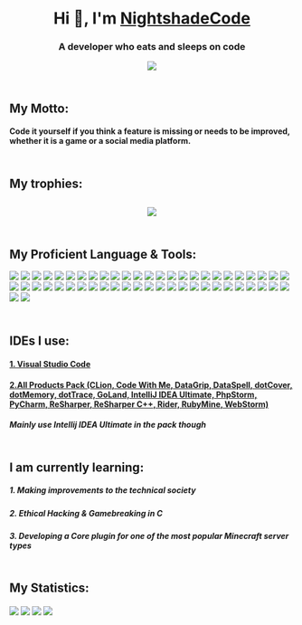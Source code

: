 <h1 align="center">Hi 👋, I'm <a href="https://github.com/nightshadecode">NightshadeCode</a></h1>
<h3 align="center">A developer who eats and sleeps on code</h3>
<p align="center"><img src="https://komarev.com/ghpvc/?username=nightshadecode&label=Profile%20views&color=0e75b6"></p>
<h2><br>My Motto:</h2>
<h4>Code it yourself if you think a feature is missing or needs to be improved, whether it is a game or a social media platform.</h4>
<h2><br>My trophies:<h2>
<p align="center"><img src="https://github-profile-trophy.vercel.app/?username=nightshadecode&show_icons=true&theme=radical"></p>
<h2><br>My Proficient Language & Tools:</h2>
<a href="https://www.photoshop.com/en"><img src="https://img.shields.io/badge/Adobe%20Photoshop-31A8FF?style=for-the-badge&logo=Adobe%20Photoshop"></a> <a href="https://www.adobe.com/products/xd.html"><img src="https://img.shields.io/badge/Adobe%20XD-470137?style=for-the-badge&logo=Adobe%20XD"></a> <a href="https://developer.android.com"><img src="https://img.shields.io/badge/Android%20Studio-3DDC84.svg?style=for-the-badge&logo=android-studio&logoColor=white"></a> <a href="https://angular.io"><img src="https://img.shields.io/badge/angular-%23DD0031.svg?style=for-the-badge&logo=angular"></a> <a href="https://angular.io"><img src="https://img.shields.io/badge/angular.js-%23E23237.svg?style=for-the-badge&logo=angularjs"></a> <a href="https://www.arduino.cc/"><img src="https://img.shields.io/badge/-Arduino-00979D?style=for-the-badge&logo=Arduino&logoColor=white"></a> <a href="https://aws.amazon.com"><img src="https://img.shields.io/badge/AWS-%23FF9900.svg?style=for-the-badge&logo=amazon-aws"></a> <a href="https://azure.microsoft.com/en-in/"><img src="https://img.shields.io/badge/azure-%230072C6.svg?style=for-the-badge&logo=microsoftazure"></a> <a href="https://backbonejs.org"><img src="https://img.shields.io/badge/backbone%20js-0071B5?style=for-the-badge&logo=backbone.js"></a> <a href="https://www.gnu.org/software/bash"><img src="https://img.shields.io/badge/GNU%20Bash-4EAA25?style=for-the-badge&logo=GNU%20Bash&logoColor=white"></a> <a href="https://www.blender.org/"><img src="https://img.shields.io/badge/blender-%23F5792A.svg?style=for-the-badge&logo=blender&logoColor=white"></a> <a href="https://getbootstrap.com"><img src="https://img.shields.io/badge/Bootstrap-563D7C?style=for-the-badge&logo=bootstrap"></a> <a href="https://www.cprogramming.com/"><img src="https://img.shields.io/badge/C-00599C?style=for-the-badge&logo=c"></a> <a href="https://www.w3schools.com/css/"><img src="https://img.shields.io/badge/CSS3-1572B6?style=for-the-badge&logo=css3"></a> <a href="https://www.djangoproject.com/"><img src="https://img.shields.io/badge/Django-092E20?style=for-the-badge&logo=django&logoColor=green"></a> <a href="https://www.docker.com/"><img src="https://img.shields.io/badge/Docker-2CA5E0?style=for-the-badge&logo=docker&logoColor=white"></a> <a href="https://expressjs.com"><img src="https://img.shields.io/badge/Express.js-000000?style=for-the-badge&logo=express"></a> <a href="https://www.figma.com/"><img src="https://img.shields.io/badge/figma-%23F24E1E.svg?style=for-the-badge&logo=figma&logoColor=white"></a> <a href="https://firebase.google.com/"><img src="https://img.shields.io/badge/firebase-ffca28?style=for-the-badge&logo=firebase&logoColor=white"></a> <a href="https://flask.palletsprojects.com/"><img src="https://img.shields.io/badge/Flask-000000?style=for-the-badge&logo=flask&logoColor=white"></a> <a href="https://cloud.google.com"><img src="https://img.shields.io/badge/Google_Cloud-4285F4?style=for-the-badge&logo=google-cloud&logoColor=white"></a> <a href="https://git-scm.com/"><img src="https://img.shields.io/badge/GIT-E44C30?style=for-the-badge&logo=git&logoColor=white"></a> <a href="https://heroku.com"><img src="https://img.shields.io/badge/Heroku-430098?style=for-the-badge&logo=heroku"></a> <a href="https://www.w3.org/html/"><img src="https://img.shields.io/badge/HTML5-E34F26?style=for-the-badge&logo=html5&logoColor=white"></a> <a href="https://www.java.com"><img src="https://img.shields.io/badge/java-%23ED8B00.svg?style=for-the-badge&logo=openjdk"></a> <a href="https://developer.mozilla.org/en-US/docs/Web/JavaScript"><img src="https://img.shields.io/badge/JavaScript-323330?style=for-the-badge&logo=javascript&logoColor=F7DF1E"></a> <a href="https://www.jenkins.io"><img src="https://img.shields.io/badge/Jenkins-D24939?style=for-the-badge&logo=Jenkins&logoColor=white"></a> <a href="https://kotlinlang.org"><img src="https://img.shields.io/badge/Kotlin-0095D5?&style=for-the-badge&logo=kotlin"></a> <a href="https://www.linux.org/"><img src="https://img.shields.io/badge/Linux-FCC624?style=for-the-badge&logo=linux&logoColor=white"></a> <a href="https://mariadb.org/"><img src="https://img.shields.io/badge/MariaDB-003545?style=for-the-badge&logo=mariadb"></a> <a href="https://www.mongodb.com/"><img src="https://img.shields.io/badge/MongoDB-4EA94B?style=for-the-badge&logo=mongodb&logoColor=white"></a> <a href="https://www.microsoft.com/en-us/sql-server"><img src="https://img.shields.io/badge/Microsoft%20SQL%20Server-CC2927?style=for-the-badge&logo=microsoft%20sql%20server"></a> <a href="https://www.mysql.com/"><img src="https://img.shields.io/badge/MySQL-005C84?style=for-the-badge&logo=mysql&logoColor=white"></a> <a href="https://nextjs.org/"><img src="https://img.shields.io/badge/next.js-000000?style=for-the-badge&logo=nextdotjs"></a> <a href="https://www.nginx.com"><img src="https://img.shields.io/badge/Nginx-009639?style=for-the-badge&logo=nginx"></a> <a href="https://nodejs.org"><img src="https://img.shields.io/badge/Node.js-339933?style=for-the-badge&logo=nodedotjs&logoColor=white"></a> <a href="https://www.oracle.com/"><img src="https://img.shields.io/badge/Oracle-F80000?style=for-the-badge&logo=oracle"></a> <a href="https://pandas.pydata.org/"><img src="https://img.shields.io/badge/Pandas-2C2D72?style=for-the-badge&logo=pandas"></a> <a href="https://www.php.net"><img src="https://img.shields.io/badge/PHP-777BB4?style=for-the-badge&logo=php&logoColor=white"></a> <a href="https://www.postgresql.org"><img src="https://img.shields.io/badge/PostgreSQL-316192?style=for-the-badge&logo=postgresql&logoColor=white"></a> <a href="https://www.python.org"><img src="https://img.shields.io/badge/python-3670A0?style=for-the-badge&logo=python&color=yellow"></a> <a href="https://pytorch.org/"><img src="https://img.shields.io/badge/PyTorch-EE4C2C?style=for-the-badge&logo=pytorch&logoColor=white"></a> <a href="https://reactjs.org/"><img src="https://img.shields.io/badge/React-20232A?style=for-the-badge&logo=react&logoColor=61DAFB"></a> <a href="https://redis.io"><img src="https://img.shields.io/badge/redis-%23DD0031.svg?&style=for-the-badge&logo=redis&logoColor=white"></a> <a href="https://sass-lang.com"><img src="https://img.shields.io/badge/SASS-hotpink.svg?style=for-the-badge&logo=SASS&logoColor=white"></a> <a href="https://www.selenium.dev"><img src="https://img.shields.io/badge/-selenium-%43B02A?style=for-the-badge&logo=selenium&logoColor=white"></a> <a href="https://www.sqlite.org/"><img src="https://img.shields.io/badge/sqlite-%2307405e.svg?style=for-the-badge&logo=sqlite"></a> <a href="https://developer.apple.com/swift/"><img src="https://img.shields.io/badge/swift-F54A2A?style=for-the-badge&logo=swift&logoColor=white"></a> <a href="https://www.typescriptlang.org/"><img src="https://img.shields.io/badge/typescript-%23007ACC.svg?style=for-the-badge&logo=typescript&logoColor=white"></a> <a href="https://unity.com/"><img src="https://img.shields.io/badge/unity-%23000000.svg?style=for-the-badge&logo=unity"></a> <a href="https://unrealengine.com/"><img src="https://img.shields.io/badge/unrealengine-%23313131.svg?style=for-the-badge&logo=unrealengine"></a> <a href="https://vuejs.org/"><img src="https://img.shields.io/badge/vuejs-%2335495e.svg?style=for-the-badge&logo=vuedotjs&logoColor=%234FC08D"></a>
<br>
<h2><br>IDEs I use:</h2>
<h4><a href="https://code.visualstudio.com">1. Visual Studio Code</a></h5>
<h4><a href="https://www.jetbrains.com/idea/buy/?section=commercial&billing=yearly">2.All Products Pack (CLion, Code With Me, DataGrip, DataSpell, dotCover, dotMemory, dotTrace, GoLand, IntelliJ IDEA Ultimate, PhpStorm, PyCharm, ReSharper, ReSharper C++, Rider, RubyMine, WebStorm)</a></h5>
<h5>Mainly use Intellij IDEA Ultimate in the pack though</h5>
<h2><br>I am currently learning:</h2>
<h5>1. Making improvements to the technical society</h5>
<h5>2. Ethical Hacking & Gamebreaking in C</h5>
<h5>3. Developing a Core plugin for one of the most popular Minecraft server types</h5>
<h2><br>My Statistics: </h2>
<img align="center" src="https://github-readme-stats.vercel.app/api/top-langs?username=nightshadecode&show_icons=true&theme=midnight-purple&layout=pie&hide_border=true">
<img align="center" src="https://github-readme-stats.vercel.app/api?username=nightshadecode&show_icons=true&theme=midnight-purple&count_private=true&ring_color=ffdcf7&hide_border=true">
<img align="center" src="https://github-readme-streak-stats.herokuapp.com?user=nightshadecode&theme=midnight-purple&hide_border=true&date_format=j%20M%5B%20Y%5D&mode=weekly&background=45%2C0000FF80%2CFF76C780">
<!-- <img align="center" src="https://github-readme-stats.vercel.app/api/wakatime?username=nightshadecode&layout=compact"> -->
<img align="center" src="https://github-readme-stats.vercel.app/api/wakatime?username=Harlok&layout=compact&theme=midnight-purple">
